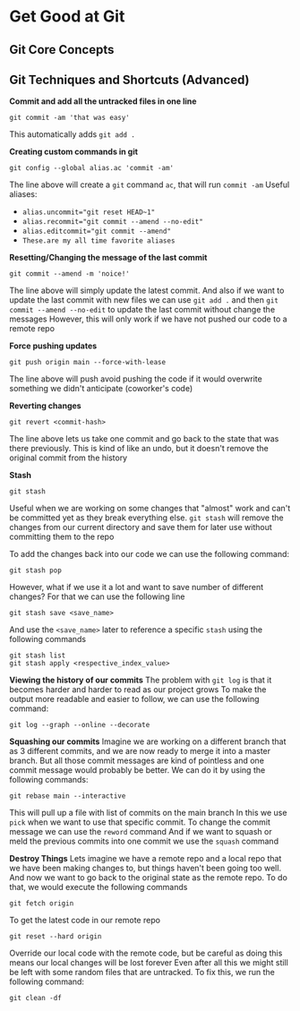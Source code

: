 # Get Good at Git

## Git Core Concepts

## Git Techniques and Shortcuts (Advanced)

**Commit and add all the untracked files in one line**
```git
git commit -am 'that was easy'
```
This automatically adds `git add .` 

**Creating custom commands in git**
```git
git config --global alias.ac 'commit -am'
```
The line above will create a `git` command `ac`, that will run `commit -am`
Useful aliases:
- `alias.uncommit="git reset HEAD~1"`
- `alias.recommit="git commit --amend --no-edit"`
- `alias.editcommit="git commit --amend"`
- `These.are my all time favorite aliases`

**Resetting/Changing the message of the last commit**
```git
git commit --amend -m 'noice!'
```
The line above will simply update the latest commit. 
And also if we want to update the last commit with new files we can use `git add .` and then  `git commit --amend --no-edit` to update the last commit without change the messages
However, this will only work if we have not pushed our code to a remote repo

**Force pushing updates**
```git
git push origin main --force-with-lease
```
The line above will push avoid pushing the code if it would overwrite something we didn't anticipate (coworker's code)

**Reverting changes**
```git
git revert <commit-hash>
```
The line above lets us take one commit and go back to the state that was there previously. 
This is kind of like an undo, but it doesn't remove the original commit from the history

**Stash**
```git
git stash
```
Useful when we are working on some changes that "almost" work and can't be committed yet as they break everything else. 
`git stash` will remove the changes from our current directory and save them for later use without committing them to the repo

To add the changes back into our code we can use the following command:
```git
git stash pop
```

However, what if we use it a lot and want to save number of different changes?
For that we can use the following line
```git
git stash save <save_name>
```
And use the `<save_name>` later to reference a specific `stash` using the following commands
```git
git stash list
git stash apply <respective_index_value>
```

**Viewing the history of our commits**
The problem with `git log` is that it becomes harder and harder to read as our project grows
To make the output more readable and easier to follow, we can use the following command: 
```git
git log --graph --online --decorate
```

**Squashing our commits**
Imagine we are working on a different branch that as 3 different commits, and we are now ready to merge it into a master branch.
But all those commit messages are kind of pointless and one commit message would probably be better.
We can do it by using the following commands: 
```git
git rebase main --interactive
```
This will pull up a file with list of commits on the main branch
In this we use `pick` when we want to use that specific commit. 
To change the commit message we can use the `reword` command
And if we want to squash or meld the previous commits into one commit we use the `squash` command

**Destroy Things**
Lets imagine we have a remote repo and a local repo that we have been making changes to, but things haven't been going too well. And now we want to go back to the original state as the remote repo. 
To do that, we would execute the following commands
```git
git fetch origin
```
To get the latest code in our remote repo
```git
git reset --hard origin
```
Override our local code with the remote code, but be careful as doing this means our local changes will be lost forever
Even after all this we might still be left with some random files that are untracked. To fix this, we run the following command: 
```git
git clean -df
```
